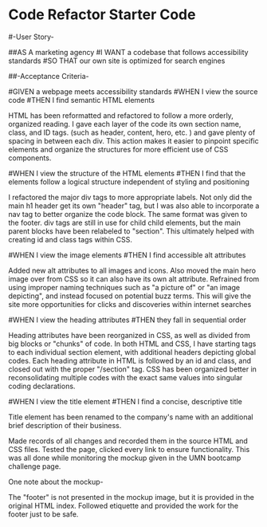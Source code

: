 # Code Refactor Starter Code

#-User Story-

##AS A marketing agency
#I WANT a codebase that follows accessibility standards
#SO THAT our own site is optimized for search engines

##-Acceptance Criteria-

#GIVEN a webpage meets accessibility standards
#WHEN I view the source code
#THEN I find semantic HTML elements


HTML has been reformatted and refactored to follow a more orderly, organized reading.  I gave each layer of the code its own section name, class, and ID tags. (such as header, content, hero, etc. ) and gave plenty of spacing in between each div. This action makes it easier to pinpoint specific elements and organize the structures for more efficient use of CSS components. 

#WHEN I view the structure of the HTML elements
#THEN I find that the elements follow a logical structure independent of styling and positioning


I refactored the major div tags to more appropriate labels. Not only did the main h1 header get its own "header" tag, but I was also able to incorporate a nav tag to better organize the code block. The same format was given to the footer. div tags are still in use for child child elements, but the main parent blocks have been relabeled to "section". This ultimately helped with creating id and class tags within CSS. 


#WHEN I view the image elements
#THEN I find accessible alt attributes

 
Added new alt attributes to all images and icons. Also moved the main hero image over from CSS so it can also have its own alt attribute. Refrained from using improper naming techniques such as "a picture of" or "an image depicting", and instead focused on potential buzz terms. This will give the site more opportunities for clicks and discoveries within internet searches  



#WHEN I view the heading attributes
#THEN they fall in sequential order


Heading attributes have been reorganized in CSS, as well as divided from big blocks or "chunks" of code.  In both HTML and CSS, I have starting tags to each individual section element, with additional headers depicting global codes. Each heading attribute in HTML is followed by an id and class, and closed out with the proper "/section" tag.  CSS has been organized better in reconsolidating multiple codes with the exact same values into singular coding declarations.  


#WHEN I view the title element
#THEN I find a concise, descriptive title

 
Title element has been renamed to the company's name with an additional brief description of their business.

Made records of all changes and recorded them in the source HTML and CSS files. Tested the page, clicked every link to ensure functionality. This was all done while monitoring the mockup given in the UMN bootcamp challenge page. 

One note about the mockup-

The "footer" is not presented in the mockup image, but it is provided in the original HTML index. Followed etiquette and provided the work for the footer just to be safe. 

